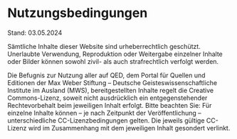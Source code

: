 # Nutzungsbedingungen
Stand: 03.05.2024

Sämtliche Inhalte dieser Website sind urheberrechtlich geschützt. Unerlaubte Verwendung, Reproduktion oder Weitergabe einzelner Inhalte oder Bilder können sowohl zivil- als auch strafrechtlich verfolgt werden.

Die Befugnis zur Nutzung aller auf QED, dem Portal für Quellen und Editionen der Max Weber Stiftung – Deutsche Geisteswissenschaftliche Institute im Ausland (MWS), bereitgestellten Inhalte regelt die Creative Commons-Lizenz, soweit nicht ausdrücklich ein entgegenstehender Rechtevorbehalt beim jeweiligen Inhalt erfolgt. Bitte beachten Sie: Für einzelne Inhalte können – je nach Zeitpunkt der Veröffentlichung – unterschiedliche CC-Lizenzbedingungen gelten. Die jeweils gültige CC-Lizenz wird im Zusammenhang mit dem jeweiligen Inhalt gesondert verlinkt.
